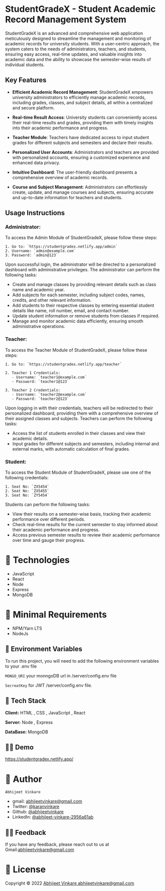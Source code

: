 # StudentGradeX - Student Academic Record Management System

StudentGradeX is an advanced and comprehensive web application meticulously designed to streamline the management and monitoring of academic records for university students. With a user-centric approach, the system caters to the needs of administrators, teachers, and students, ensuring easy access, real-time updates, and valuable insights into academic data and the ability to showcase the semester-wise results of individual students.

## Key Features

- **Efficient Academic Record Management**: StudentGradeX empowers university administrators to efficiently manage academic records, including grades, classes, and subject details, all within a centralized and secure platform.

- **Real-time Result Access**: University students can conveniently access their real-time results and grades, providing them with timely insights into their academic performance and progress.

- **Teacher Module**: Teachers have dedicated access to input student grades for different subjects and semesters and declare their results.

- **Personalized User Accounts**: Administrators and teachers are provided with personalized accounts, ensuring a customized experience and enhanced data privacy.

- **Intuitive Dashboard**: The user-friendly dashboard presents a comprehensive overview of academic records.

- **Course and Subject Management**: Administrators can effortlessly create, update, and manage courses and subjects, ensuring accurate and up-to-date information for teachers and students.

## Usage Instructions

### Administrator:

To access the Admin Module of StudentGradeX, please follow these steps:

```
1. Go to: `https://studentgradex.netlify.app/admin`
2. Username: `admin@example.com`
3. Password: `admin@123`
```

Upon successful login, the administrator will be directed to a personalized dashboard with administrative privileges. The administrator can perform the following tasks:

- Create and manage classes by providing relevant details such as class name and academic year.
- Add subjects for each semester, including subject codes, names, credits, and other relevant information.
- Add students to their respective classes by entering essential student details like name, roll number, email, and contact number.
- Update student information or remove students from classes if required.
- Manage and monitor academic data efficiently, ensuring smooth administrative operations.

### Teacher:

To access the Teacher Module of StudentGradeX, please follow these steps:

```
1. Go to: `https://studentgradex.netlify.app/teacher`

2. Teacher 1 Credentials:
   - Username: `teacher1@example.com`
   - Password: `teacher1@123`

3. Teacher 2 Credentials:
   - Username: `teacher2@example.com`
   - Password: `teacher2@123`
```

Upon logging in with their credentials, teachers will be redirected to their personalized dashboard, providing them with a comprehensive overview of their assigned classes and subjects. Teachers can perform the following tasks:

- Access the list of students enrolled in their classes and view their academic details.
- Input grades for different subjects and semesters, including internal and external marks, with automatic calculation of final grades.

### Student:

To access the Student Module of StudentGradeX, please use one of the following credentials:

```
1. Seat No: `ZX5454`
2. Seat No: `ZX5455`
3. Seat No: `ZY5454`
```

Students can perform the following tasks:

- View their results on a semester-wise basis, tracking their academic performance over different periods.
- Check real-time results for the current semester to stay informed about their academic performance and progress.
- Access previous semester results to review their academic performance over time and gauge their progress.  


  
# 🚀 Technologies

- JavaScript
- React
- Node
- Express
- MongoDB



# 🌱 Minimal Requirements

- NPM/Yarn LTS
- NodeJs



## 🌱 Environment Variables

To run this project, you will need to add the following environment variables to your .env file

`MONGO_URI` your monngoDB url in /server/config.env file

`SecreatKey` for JWT /server/config.env file. 



## 💪 Tech Stack

**Client:** HTML , CSS , JavaScript , React 

**Server:** Node , Express

**DataBase:** MongoDB



## 🏄‍♂️ Demo

https://studentgradex.netlify.app/



# 🤵 Author

    Abhijeet Vinkare

- gmail: <abhijeetvinkare@gmail.com>
- Twitter: [@karanvinkare](https://twitter.com/karanvinkare)
- Github: [@abhijeetvinkare](https://github.com/abhijeetvinkare)
- LinkedIn: [@abhijeet-vinkare-2956a61ab](https://linkedin.com/in/abhijeet-vinkare-2956a61ab)


## 👩‍🍳 Feedback

If you have any feedback, please reach out to us at Gmail:abhijeetvinkare@gmail.com



# 🔏 License

Copyright © 2022 [Abhijeet Vinkare <abhijeetvinkare@gmail.com>](https://github.com/abhijeetvinkare)
